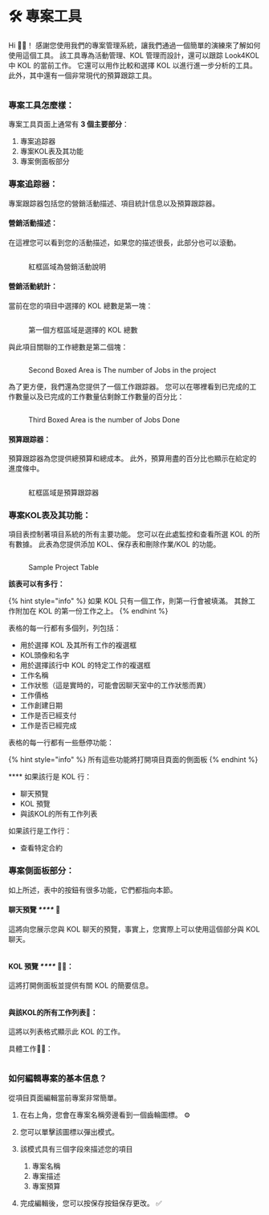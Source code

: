 # 🛠 專案工具

Hi 👋🏻！ 感謝您使用我們的專案管理系統，讓我們通過一個簡單的演練來了解如何使用這個工具。 該工具專為活動管理、KOL 管理而設計，還可以跟踪 Look4KOL 中 KOL 的當前工作。 它還可以用作比較和選擇 KOL 以進行進一步分析的工具。 此外，其中還有一個非常現代的預算跟踪工具。

<figure><img src="../.gitbook/assets/ezgif.com-video-to-gif.gif" alt=""><figcaption></figcaption></figure>

### 專案工具怎麼樣：

專案工具頁面上通常有 **3 個主要部分**：&#x20;

1. 專案追踪器
2. 專案KOL表及其功能
3. 專案側面板部分

### 專案追踪器：

專案跟踪器包括您的營銷活動描述、項目統計信息以及預算跟踪器。



#### 營銷活動描述：

在這裡您可以看到您的活動描述，如果您的描述很長，此部分也可以滾動。

<figure><img src="../.gitbook/assets/image (6).png" alt=""><figcaption><p>紅框區域為營銷活動說明</p></figcaption></figure>

#### 營銷活動統計：

當前在您的項目中選擇的 KOL 總數是第一塊：

<figure><img src="../.gitbook/assets/image (4).png" alt=""><figcaption><p>第一個方框區域是選擇的 KOL 總數</p></figcaption></figure>

與此項目關聯的工作總數是第二個塊：

<figure><img src="../.gitbook/assets/image (7).png" alt=""><figcaption><p>Second Boxed Area is The number of Jobs in the project</p></figcaption></figure>

為了更方便，我們還為您提供了一個工作跟踪器。 您可以在哪裡看到已完成的工作數量以及已完成的工作數量佔剩餘工作數量的百分比：

<figure><img src="../.gitbook/assets/image.png" alt=""><figcaption><p>Third Boxed Area is the number of Jobs Done</p></figcaption></figure>

#### 預算跟踪器：

預算跟踪器為您提供總預算和總成本。 此外，預算用盡的百分比也顯示在給定的進度條中。

<figure><img src="../.gitbook/assets/image (8).png" alt=""><figcaption><p>紅框區域是預算跟踪器</p></figcaption></figure>

### 專案KOL表及其功能：

項目表控制著項目系統的所有主要功能。 您可以在此處監控和查看所選 KOL 的所有數據。 此表為您提供添加 KOL、保存表和刪除作業/KOL 的功能。

<figure><img src="../.gitbook/assets/image (2).png" alt=""><figcaption><p>Sample Project Table</p></figcaption></figure>

**該表可以有多行：**

{% hint style="info" %}
如果 KOL 只有一個工作，則第一行會被填滿。 其餘工作附加在 KOL 的第一份工作之上。
{% endhint %}

表格的每一行都有多個列，列包括：

* 用於選擇 KOL 及其所有工作的複選框
* KOL頭像和名字
* 用於選擇該行中 KOL 的特定工作的複選框
* 工作名稱
* 工作狀態（這是實時的，可能會因聊天室中的工作狀態而異）
* 工作價格
* 工作創建日期
* 工作是否已經支付
* 工作是否已經完成

表格的每一行都有一些懸停功能：

{% hint style="info" %}
所有這些功能將打開項目頁面的側面板
{% endhint %}

&#x20;**** 如果該行是 KOL 行：

* 聊天預覽
* KOL 預覽
* 與該KOL的所有工作列表

如果該行是工作行：

* 查看特定合約

### 專案側面板部分：

如上所述，表中的按鈕有很多功能，它們都指向本節。

#### 聊天預覽 _****_ 💬

這將向您展示您與 KOL 聊天的預覽，事實上，您實際上可以使用這個部分與 KOL 聊天。

<figure><img src="../.gitbook/assets/image (9).png" alt=""><figcaption></figcaption></figure>

#### KOL 預覽 _****_ 👧🏻：

這將打開側面板並提供有關 KOL 的簡要信息。

<figure><img src="../.gitbook/assets/image (5).png" alt=""><figcaption></figcaption></figure>

#### 與該KOL的所有工作列表📑：

這將以列表格式顯示此 KOL 的工作。

具體工作✍🏻：

<figure><img src="../.gitbook/assets/image (3).png" alt=""><figcaption></figcaption></figure>

### 如何編輯專案的基本信息？

從項目頁面編輯當前專案非常簡單。

1. 在右上角，您會在專案名稱旁邊看到一個齒輪圖標。 ⚙
2. 您可以單擊該圖標以彈出模式。
3.  該模式具有三個字段來描述您的項目

    1. 專案名稱
    2. 專案描述
    3. 專案預算


4. 完成編輯後，您可以按保存按鈕保存更改。 ✅

&#x20;

&#x20;
